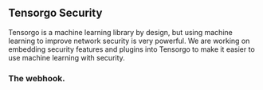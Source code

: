 ## Tensorgo Security 
Tensorgo is a machine learning library by design, but using machine learning to improve network security is very powerful. We are working on embedding security features and plugins into Tensorgo to make it easier to use machine learning with security. 

### The webhook. 